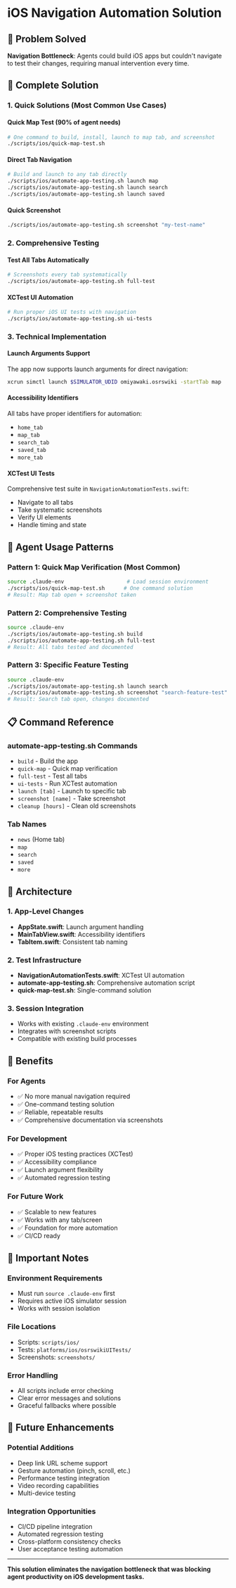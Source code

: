 # iOS Navigation Automation Solution

## 🎯 Problem Solved
**Navigation Bottleneck**: Agents could build iOS apps but couldn't navigate to test their changes, requiring manual intervention every time.

## 🚀 Complete Solution

### 1. Quick Solutions (Most Common Use Cases)

#### Quick Map Test (90% of agent needs)
```bash
# One command to build, install, launch to map tab, and screenshot
./scripts/ios/quick-map-test.sh
```

#### Direct Tab Navigation
```bash
# Build and launch to any tab directly
./scripts/ios/automate-app-testing.sh launch map
./scripts/ios/automate-app-testing.sh launch search  
./scripts/ios/automate-app-testing.sh launch saved
```

#### Quick Screenshot
```bash
./scripts/ios/automate-app-testing.sh screenshot "my-test-name"
```

### 2. Comprehensive Testing

#### Test All Tabs Automatically
```bash
# Screenshots every tab systematically
./scripts/ios/automate-app-testing.sh full-test
```

#### XCTest UI Automation
```bash
# Run proper iOS UI tests with navigation
./scripts/ios/automate-app-testing.sh ui-tests
```

### 3. Technical Implementation

#### Launch Arguments Support
The app now supports launch arguments for direct navigation:
```bash
xcrun simctl launch $SIMULATOR_UDID omiyawaki.osrswiki -startTab map
```

#### Accessibility Identifiers
All tabs have proper identifiers for automation:
- `home_tab`
- `map_tab` 
- `search_tab`
- `saved_tab`
- `more_tab`

#### XCTest UI Tests
Comprehensive test suite in `NavigationAutomationTests.swift`:
- Navigate to all tabs
- Take systematic screenshots
- Verify UI elements
- Handle timing and state

## 🤖 Agent Usage Patterns

### Pattern 1: Quick Map Verification (Most Common)
```bash
source .claude-env                    # Load session environment
./scripts/ios/quick-map-test.sh      # One command solution
# Result: Map tab open + screenshot taken
```

### Pattern 2: Comprehensive Testing
```bash
source .claude-env
./scripts/ios/automate-app-testing.sh build
./scripts/ios/automate-app-testing.sh full-test
# Result: All tabs tested and documented
```

### Pattern 3: Specific Feature Testing
```bash
source .claude-env
./scripts/ios/automate-app-testing.sh launch search
./scripts/ios/automate-app-testing.sh screenshot "search-feature-test"
# Result: Search tab open, changes documented
```

## 📋 Command Reference

### automate-app-testing.sh Commands
- `build` - Build the app
- `quick-map` - Quick map verification 
- `full-test` - Test all tabs
- `ui-tests` - Run XCTest automation
- `launch [tab]` - Launch to specific tab
- `screenshot [name]` - Take screenshot
- `cleanup [hours]` - Clean old screenshots

### Tab Names
- `news` (Home tab)
- `map` 
- `search`
- `saved`
- `more`

## 🔧 Architecture

### 1. App-Level Changes
- **AppState.swift**: Launch argument handling
- **MainTabView.swift**: Accessibility identifiers
- **TabItem.swift**: Consistent tab naming

### 2. Test Infrastructure
- **NavigationAutomationTests.swift**: XCTest UI automation
- **automate-app-testing.sh**: Comprehensive automation script
- **quick-map-test.sh**: Single-command solution

### 3. Session Integration
- Works with existing `.claude-env` environment
- Integrates with screenshot scripts
- Compatible with existing build processes

## 🎉 Benefits

### For Agents
- ✅ No more manual navigation required
- ✅ One-command testing solution
- ✅ Reliable, repeatable results
- ✅ Comprehensive documentation via screenshots

### For Development
- ✅ Proper iOS testing practices (XCTest)
- ✅ Accessibility compliance
- ✅ Launch argument flexibility
- ✅ Automated regression testing

### For Future Work
- ✅ Scalable to new features
- ✅ Works with any tab/screen
- ✅ Foundation for more automation
- ✅ CI/CD ready

## 🚨 Important Notes

### Environment Requirements
- Must run `source .claude-env` first
- Requires active iOS simulator session
- Works with session isolation

### File Locations
- Scripts: `scripts/ios/`
- Tests: `platforms/ios/osrswikiUITests/`
- Screenshots: `screenshots/`

### Error Handling
- All scripts include error checking
- Clear error messages and solutions
- Graceful fallbacks where possible

## 🔮 Future Enhancements

### Potential Additions
- Deep link URL scheme support
- Gesture automation (pinch, scroll, etc.)
- Performance testing integration
- Video recording capabilities
- Multi-device testing

### Integration Opportunities
- CI/CD pipeline integration
- Automated regression testing
- Cross-platform consistency checks
- User acceptance testing automation

---

**This solution eliminates the navigation bottleneck that was blocking agent productivity on iOS development tasks.**
